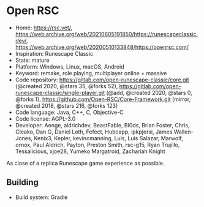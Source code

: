 # Open RSC

- Home: https://rsc.vet/, https://web.archive.org/web/20210605191850/https://runescapeclassic.dev/, https://web.archive.org/web/20200510133848/https://openrsc.com/
- Inspiration: Runescape Classic
- State: mature
- Platform: Windows, Linux, macOS, Android
- Keyword: remake, role playing, multiplayer online + massive
- Code repository: https://gitlab.com/open-runescape-classic/core.git (@created 2020, @stars 35, @forks 52), https://gitlab.com/open-runescape-classic/single-player.git (@add, @created 2020, @stars 0, @forks 1), https://github.com/Open-RSC/Core-Framework.git (mirror, @created 2018, @stars 216, @forks 123)
- Code language: Java, C++, C, Objective-C
- Code license: AGPL-3.0
- Developer: Aenge, aldrichdev, BeastFable, Bl0ds, Brian Foster, Chris, Cleako, Dan G, Daniel Loth, Fefect, Hubcapp, ipkpjersi, James Wallen-Jones, Kenix3, Kepler, kevincmanning, Luis, Luis Salazar, Marwolf, ornox, Paul Aldrich, Payton, Preston Smith, rsc-g15, Ryan Trujillo, Tessalicious, xjoe28, Yumeko Margatroid, Zachariah Knight

As close of a replica Runescape game experience as possible.

## Building

- Build system: Gradle
